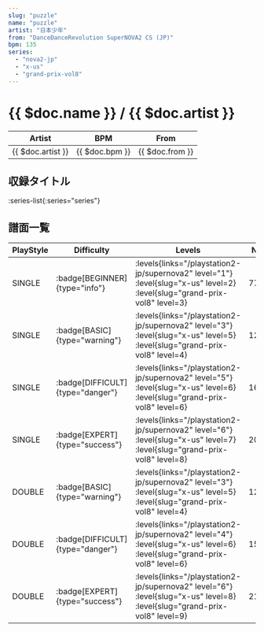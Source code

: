 ```yaml
---
slug: "puzzle"
name: "puzzle"
artist: "日本少年"
from: "DanceDanceRevolution SuperNOVA2 CS (JP)"
bpm: 135
series:
  - "nova2-jp"
  - "x-us"
  - "grand-prix-vol8"
---
```


# {{ $doc.name }} / {{ $doc.artist }}

|Artist|BPM|From|
|------|---|----|
|{{ $doc.artist }}|{{ $doc.bpm }}|{{ $doc.from }}|

## 収録タイトル

:series-list{:series="series"}

## 譜面一覧

|PlayStyle|Difficulty|Levels|Notes|Movie|
|---------|----------|------|-----|-----|
|SINGLE| :badge[BEGINNER]{type="info"}| :levels{links="/playstation2-jp/supernova2" level="1"} :level{slug="x-us" level=2} :level{slug="grand-prix-vol8" level=3}|77/0||
|SINGLE| :badge[BASIC]{type="warning"}| :levels{links="/playstation2-jp/supernova2" level="3"} :level{slug="x-us" level=5} :level{slug="grand-prix-vol8" level=4}|120/9||
|SINGLE| :badge[DIFFICULT]{type="danger"}| :levels{links="/playstation2-jp/supernova2" level="5"} :level{slug="x-us" level=6} :level{slug="grand-prix-vol8" level=6}|167/10||
|SINGLE| :badge[EXPERT]{type="success"}| :levels{links="/playstation2-jp/supernova2" level="6"} :level{slug="x-us" level=7} :level{slug="grand-prix-vol8" level=8}|205/8||
|DOUBLE| :badge[BASIC]{type="warning"}| :levels{links="/playstation2-jp/supernova2" level="3"} :level{slug="x-us" level=5} :level{slug="grand-prix-vol8" level=4}|125/2||
|DOUBLE| :badge[DIFFICULT]{type="danger"}| :levels{links="/playstation2-jp/supernova2" level="4"} :level{slug="x-us" level=6} :level{slug="grand-prix-vol8" level=6}|155/3||
|DOUBLE| :badge[EXPERT]{type="success"}| :levels{links="/playstation2-jp/supernova2" level="6"} :level{slug="x-us" level=8} :level{slug="grand-prix-vol8" level=9}|214/2||
